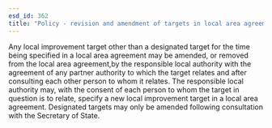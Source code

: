 ```yaml
---
esd_id: 362
title: "Policy - revision and amendment of targets in local area agreement"
---
```


Any local improvement target other than a designated target for the time being specified in a local area agreement may be amended, or  removed from the local area agreement,by the responsible local authority with the agreement of any partner authority to which the target relates and after consulting each other person to whom it relates.    The responsible local authority may, with the consent of each person to whom the target in question is to relate, specify a new local improvement target in a local area agreement.  Designated targets may only be amended following consultation with the Secretary of State.

